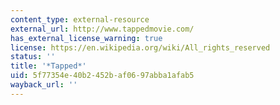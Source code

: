 ```yaml
---
content_type: external-resource
external_url: http://www.tappedmovie.com/
has_external_license_warning: true
license: https://en.wikipedia.org/wiki/All_rights_reserved
status: ''
title: '*Tapped*'
uid: 5f77354e-40b2-452b-af06-97abba1afab5
wayback_url: ''
---
```

